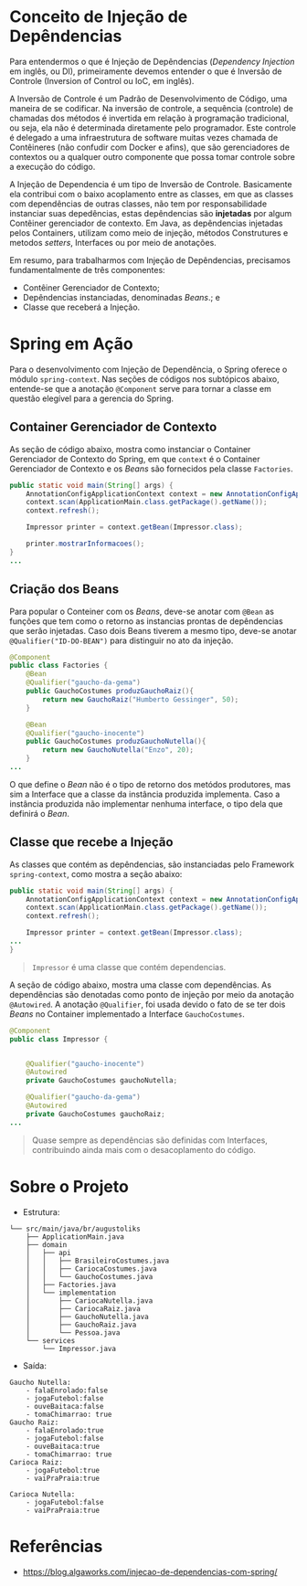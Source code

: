 # Conceito de Injeção de Depêndencias

Para entendermos o que é Injeção de Depêndencias (_Dependency Injection_ em inglês, ou DI), primeiramente devemos entender o que é Inversão de Controle (Inversion of Control ou IoC, em inglês). 
 
A Inversão de Controle é um Padrão de Desenvolvimento de Código, uma maneira de se codificar. Na inversão de controle, a sequência (controle) de chamadas dos métodos é invertida em relação à programação tradicional, ou seja, ela não é determinada diretamente pelo programador. Este controle é delegado a uma infraestrutura de software muitas vezes chamada de Contêineres (não confudir com Docker e afins), que são gerenciadores de contextos ou a qualquer outro componente que possa tomar controle sobre a execução do código.
 
A Injeção de Dependencia é um tipo de Inversão de Controle. Basicamente ela contribui com o baixo acoplamento entre as classes, em que as classes com dependências de outras classes, não tem por responsabilidade instanciar suas depedências, estas depêndencias são __injetadas__ por algum Contêiner gerenciador de contexto. Em Java, as depêndencias injetadas pelos Containers, utilizam como meio de injeção, métodos Construtures e metodos _setters_, Interfaces ou por meio de anotações.

Em resumo, para trabalharmos com Injeção de Depêndencias, precisamos fundamentalmente de três componentes:

- Contêiner Gerenciador de Contexto;
- Depêndencias instanciadas, denominadas _Beans_.; e
- Classe que receberá a Injeção. 


# Spring em Ação

Para o desenvolvimento com Injeção de Dependência, o Spring oferece o módulo `spring-context`. Nas seções de códigos nos subtópicos abaixo, entende-se que a anotação `@Component` serve para tornar a classe em questão elegível para a gerencia do Spring.

## Container Gerenciador de Contexto 

As seção de código abaixo, mostra como instanciar o Container Gerenciador de Contexto do Spring, em que `context` é o Container Gerenciador de Contexto e os _Beans_ são fornecidos pela classe `Factories`.

```java
public static void main(String[] args) {
    AnnotationConfigApplicationContext context = new AnnotationConfigApplicationContext();
    context.scan(ApplicationMain.class.getPackage().getName());
    context.refresh();

    Impressor printer = context.getBean(Impressor.class);

    printer.mostrarInformacoes();
}
...
```

## Criação dos Beans 

Para popular o Conteiner com os _Beans_, deve-se anotar com `@Bean` as funções que tem como o retorno as instancias prontas de depêndencias que serão injetadas. Caso dois Beans tiverem a mesmo tipo, deve-se anotar `@Qualifier("ID-DO-BEAN")` para distinguir no ato da injeção. 

```java
@Component
public class Factories {
    @Bean
    @Qualifier("gaucho-da-gema")
    public GauchoCostumes produzGauchoRaiz(){
        return new GauchoRaiz("Humberto Gessinger", 50);
    }

    @Bean
    @Qualifier("gaucho-inocente")
    public GauchoCostumes produzGauchoNutella(){
        return new GauchoNutella("Enzo", 20);
    }
...
```

O que define o _Bean_ não é o tipo de retorno dos metódos produtores, mas sim a Interface que a classe da instância produzida implementa. Caso a instância produzida não implementar nenhuma interface, o tipo dela que definirá o _Bean_.


## Classe que recebe a Injeção

As classes que contém as depêndencias, são instanciadas pelo Framework `spring-context`, como mostra a seção abaixo: 
 
```java
public static void main(String[] args) {
    AnnotationConfigApplicationContext context = new AnnotationConfigApplicationContext();
    context.scan(ApplicationMain.class.getPackage().getName());
    context.refresh();

    Impressor printer = context.getBean(Impressor.class);
...
}
```
> `Impressor` é uma classe que contém dependencias. 
 
A seção de código abaixo, mostra uma classe com dependências. As dependências são denotadas como ponto de injeção por meio da anotação `@Autowired`. A anotação `@Qualifier`, foi usada devido o fato de se ter  dois _Beans_ no Container implementado a Interface `GauchoCostumes`.

```java
@Component
public class Impressor {


    @Qualifier("gaucho-inocente")
    @Autowired
    private GauchoCostumes gauchoNutella;

    @Qualifier("gaucho-da-gema")
    @Autowired
    private GauchoCostumes gauchoRaiz;
...
```

> Quase sempre as dependências são definidas com Interfaces, contribuindo ainda mais com o desacoplamento do código.


# Sobre o Projeto

- Estrutura:

```
└── src/main/java/br/augustoliks
    ├── ApplicationMain.java
    ├── domain
    │   ├── api
    │   │   ├── BrasileiroCostumes.java
    │   │   ├── CariocaCostumes.java
    │   │   └── GauchoCostumes.java
    │   ├── Factories.java
    │   └── implementation
    │       ├── CariocaNutella.java
    │       ├── CariocaRaiz.java
    │       ├── GauchoNutella.java
    │       ├── GauchoRaiz.java
    │       └── Pessoa.java
    └── services
        └── Impressor.java
```

- Saída:

```
Gaucho Nutella:
	- falaEnrolado:false
	- jogaFutebol:false
	- ouveBaitaca:false
	- tomaChimarrao: true
Gaucho Raiz:
	- falaEnrolado:true
	- jogaFutebol:false
	- ouveBaitaca:true
	- tomaChimarrao: true
Carioca Raiz:
	- jogaFutebol:true
	- vaiPraPraia:true

Carioca Nutella:
	- jogaFutebol:false
	- vaiPraPraia:true
```

# Referências

- https://blog.algaworks.com/injecao-de-dependencias-com-spring/
